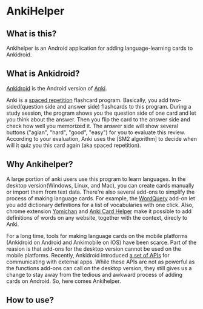 # AnkiHelper

## What is this? 

Ankihelper is an Android application for adding language-learning cards to Ankidroid. 

## What is Ankidroid?

[Ankidroid](https://play.google.com/store/apps/details?id=com.ichi2.anki&hl=en) is the Android version of [Anki](https://apps.ankiweb.net/).

Anki is a [spaced repetition](https://en.wikipedia.org/wiki/Spaced_repetition) flashcard program. Basically, you add two-sided(question side and answer side) flashcards to this program. During a study session, the program shows you the question side of one card and let you think about the answer. Then you flip the card to the answer side and check how well you memorized it. The answer side will show several buttons ("agian", "hard", "good", "easy") for you to evaluate this review. According to your evaluation, Anki uses the [SM2 algorithm] to decide when will it quiz you this card again (aka spaced repetition).

## Why Ankihelper?

A large portion of anki users use this program to learn languages. In the desktop version(Windows, Linux, and Mac), you can create cards manually or import them from text data. There're also several add-ons to simplify the process of making language cards. For example, the [WordQuery](https://github.com/finalion/WordQuery) add-on let you add dictionary definitions for a list of vocabularies with one click. Also, chrome extension [Yomichan](https://chrome.google.com/webstore/detail/yomichan/ogmnaimimemjmbakcfefmnahgdfhfami?hl=en-US) and [Anki Card Helper](https://chrome.google.com/webstore/detail/anki-%E5%88%92%E8%AF%8D%E5%88%B6%E5%8D%A1%E5%8A%A9%E6%89%8B/ajencmdaamfnkgilhpgkepfhfgjfplnn?hl=zh-CN) make it possible to add definitions of words on any website, together with the context, direcly to Anki.

For a long time, tools for making language cards on the mobile platforms (Ankidroid on Android and Ankimobile on IOS) have been scarce. Part of the reasion is that add-ons for the desktop version cannot be used on the mobile platforms. Recently, Ankidroid introduced [a set of APIs](https://github.com/ankidroid/Anki-Android/wiki/AnkiDroid-API) for communicating with external apps. While these APIs are not as powerful as the functions add-ons can call on the desktop version, they still gives us a change to stay away from the tedious and awkward process of adding cards on Android. So, here comes Ankihelper.

## How to use?

